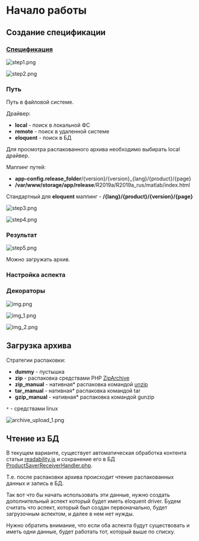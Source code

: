 # Начало работы

## Создание спецификации

### [Спецификация](aspect.md)

![step1.png](step1.png)

![step2.png](step2.png)

### Путь

Путь в файловой системе.

Драйвер:

- **local** - поиск в локальной ФС
- **remote** - поиск в удаленной системе
- **eloquent** - поиск в БД

Для просмотра распакованного архива необходимо выбирать local драйвер.

Маппинг путей:

- **app-config.release_folder**/{version}/{version}_{lang}/{product}/{page}
- **/var/www/storage/app/release**/R2019a/R2019a_rus/matlab/index.html

Стандартный для **eloquent** маппинг - **/{lang}/{product}/{version}/{page}**

![step3.png](step3.png)

![step4.png](step4.png)

### Результат
![step5.png](step5.png)

Можно загружать архив.

### Настройка аспекта

### Декораторы

![img.png](img.png)

![img_1.png](img_1.png)

![img_2.png](img_2.png)

## Загрузка архива

Стратегии распаковки:

- **dummy** - пустышка
- **zip** - распаковка средствами PHP [ZipArchive](https://www.php.net/manual/ru/class.ziparchive.php)
- **zip_manual** - нативная* распаковка командой [unzip](https://metanit.com/os/linux/4.3.php)
- **tar_manual** - нативная* распаковка командой tar
- **gzip_manual** - нативная* распаковка командой gunzip

`*` - средствами linux

![archive_upload_1.png](archive_upload_1.png)

## Чтение из БД

В текущем варианте, существует автоматическая обработка контента статьи [readability.js](https://github.com/mozilla/readability)
и сохранение его в БД [ProductSaverReceiverHandler.php](..%2F..%2F..%2F..%2F..%2F..%2Fapp%2FDocumentation%2FAspectPlugin%2FProduct%2FProductSaverReceiverHandler.php).

Т.е. после распаковки архива происходит чтение распакованных данных и запись в БД.

Так вот что бы начать использовать эти данные, нужно создать дополнительный аспект который будет иметь eloquent driver.
Будем считать что аспект, который был создан первоначально, будет загрузочным аспектом, и далее в нем нет нужды.

Нужно обратить внимание, что если оба аспекта будут существовать и иметь одни данные, будет работать тот, который выше по списку.
